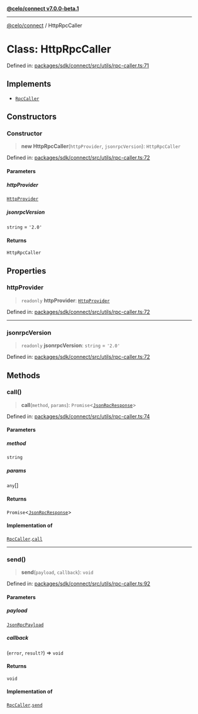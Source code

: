 [**@celo/connect v7.0.0-beta.1**](../README.md)

***

[@celo/connect](../globals.md) / HttpRpcCaller

# Class: HttpRpcCaller

Defined in: [packages/sdk/connect/src/utils/rpc-caller.ts:71](https://github.com/celo-org/developer-tooling/blob/master/packages/sdk/connect/src/utils/rpc-caller.ts#L71)

## Implements

- [`RpcCaller`](../interfaces/RpcCaller.md)

## Constructors

### Constructor

> **new HttpRpcCaller**(`httpProvider`, `jsonrpcVersion`): `HttpRpcCaller`

Defined in: [packages/sdk/connect/src/utils/rpc-caller.ts:72](https://github.com/celo-org/developer-tooling/blob/master/packages/sdk/connect/src/utils/rpc-caller.ts#L72)

#### Parameters

##### httpProvider

[`HttpProvider`](../interfaces/HttpProvider.md)

##### jsonrpcVersion

`string` = `'2.0'`

#### Returns

`HttpRpcCaller`

## Properties

### httpProvider

> `readonly` **httpProvider**: [`HttpProvider`](../interfaces/HttpProvider.md)

Defined in: [packages/sdk/connect/src/utils/rpc-caller.ts:72](https://github.com/celo-org/developer-tooling/blob/master/packages/sdk/connect/src/utils/rpc-caller.ts#L72)

***

### jsonrpcVersion

> `readonly` **jsonrpcVersion**: `string` = `'2.0'`

Defined in: [packages/sdk/connect/src/utils/rpc-caller.ts:72](https://github.com/celo-org/developer-tooling/blob/master/packages/sdk/connect/src/utils/rpc-caller.ts#L72)

## Methods

### call()

> **call**(`method`, `params`): `Promise`\<[`JsonRpcResponse`](../interfaces/JsonRpcResponse.md)\>

Defined in: [packages/sdk/connect/src/utils/rpc-caller.ts:74](https://github.com/celo-org/developer-tooling/blob/master/packages/sdk/connect/src/utils/rpc-caller.ts#L74)

#### Parameters

##### method

`string`

##### params

`any`[]

#### Returns

`Promise`\<[`JsonRpcResponse`](../interfaces/JsonRpcResponse.md)\>

#### Implementation of

[`RpcCaller`](../interfaces/RpcCaller.md).[`call`](../interfaces/RpcCaller.md#call)

***

### send()

> **send**(`payload`, `callback`): `void`

Defined in: [packages/sdk/connect/src/utils/rpc-caller.ts:92](https://github.com/celo-org/developer-tooling/blob/master/packages/sdk/connect/src/utils/rpc-caller.ts#L92)

#### Parameters

##### payload

[`JsonRpcPayload`](../interfaces/JsonRpcPayload.md)

##### callback

(`error`, `result?`) => `void`

#### Returns

`void`

#### Implementation of

[`RpcCaller`](../interfaces/RpcCaller.md).[`send`](../interfaces/RpcCaller.md#send)
